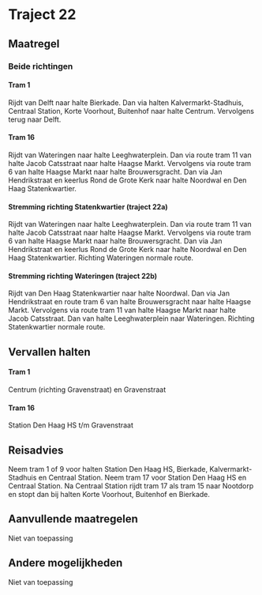 # Traject 22 
## Maatregel
### Beide richtingen

#### Tram 1
Rijdt van Delft naar halte Bierkade.
Dan via halten Kalvermarkt-Stadhuis, Centraal Station, Korte Voorhout, Buitenhof naar halte Centrum.
Vervolgens terug naar Delft.

#### Tram 16
Rijdt van Wateringen naar halte Leeghwaterplein. 
Dan via route tram 11 van halte Jacob Catsstraat naar halte Haagse Markt. Vervolgens via route tram 6 van halte Haagse Markt naar halte Brouwersgracht. 
Dan via Jan Hendrikstraat en keerlus Rond de Grote Kerk naar halte Noordwal en Den Haag Statenkwartier.

#### Stremming richting Statenkwartier (traject 22a)
Rijdt van Wateringen naar halte Leeghwaterplein. 
Dan via route tram 11 van halte Jacob Catsstraat naar halte Haagse Markt. Vervolgens via route tram 6 van halte Haagse Markt naar halte Brouwersgracht. 
Dan via Jan Hendrikstraat en keerlus Rond de Grote Kerk naar halte Noordwal en Den Haag Statenkwartier.
Richting Wateringen normale route.

#### Stremming richting Wateringen (traject 22b)
Rijdt van Den Haag Statenkwartier naar halte Noordwal.
Dan via Jan Hendrikstraat en route tram 6 van halte Brouwersgracht naar halte Haagse Markt.
Vervolgens via route tram 11 van halte Haagse Markt naar halte Jacob Catsstraat. 
Dan van halte Leeghwaterplein naar Wateringen. 
Richting Statenkwartier normale route.

## Vervallen halten
#### Tram 1
Centrum (richting Gravenstraat) en Gravenstraat
#### Tram 16
Station Den Haag HS t/m Gravenstraat

## Reisadvies
Neem tram 1 of 9 voor halten Station Den Haag HS, Bierkade, Kalvermarkt-Stadhuis en Centraal Station.
Neem tram 17 voor Station Den Haag HS en Centraal Station. Na Centraal Station rijdt tram 17 als tram 15 naar Nootdorp en stopt dan bij halten Korte Voorhout, Buitenhof en Bierkade.

## Aanvullende maatregelen
Niet van toepassing

## Andere mogelijkheden
Niet van toepassing
